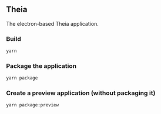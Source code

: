 ## Theia

The electron-based Theia application.

### Build

```sh
yarn
```

### Package the application

```sh
yarn package
```

### Create a preview application (without packaging it)

```sh
yarn package:preview

